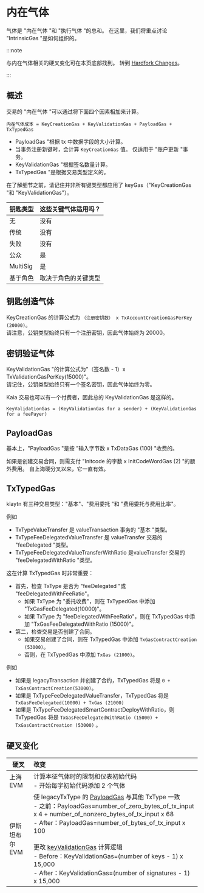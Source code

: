# 内在气体

气体是 "内在气体 "和 "执行气体 "的总和。 在这里，我们将重点讨论 "IntrinsicGas "是如何组织的。

:::note

与内在气体相关的硬叉变化可在本页底部找到。 转到 [Hardfork Changes](#hardfork-changes)。

:::

## 概述

交易的 "内在气体 "可以通过将下面四个因素相加来计算。

```
内在气体成本 = KeyCreationGas + KeyValidationGas + PayloadGas + TxTypedGas
```

 - PayloadGas "根据 tx 中数据字段的大小计算。
 - 当事务注册新键时，会计算 `KeyCreationGas` 值。 仅适用于 "账户更新 "事务。
 - KeyValidationGas "根据签名数量计算。
 - TxTypedGas "是根据交易类型定义的。

在了解细节之前，请记住并非所有键类型都应用了 keyGas（"KeyCreationGas "和 "KeyValidationGas"）。

| 钥匙类型     | 这些关键气体适用吗？ |
| :------- | :--------- |
| 无        | 没有         |
| 传统       | 没有         |
| 失败       | 没有         |
| 公众       | 是          |
| MultiSig | 是          |
| 基于角色     | 取决于角色的关键类型 |

## 钥匙创造气体<a id="keycreationgas"></a>

KeyCreationGas 的计算公式为 `（注册密钥数） x TxAccountCreationGasPerKey (20000)`。\
请注意，公钥类型始终只有一个注册密钥，因此气体始终为 20000。

## 密钥验证气体<a id="keyvalidationgas"></a>

KeyValidationGas "的计算公式为"（签名数 - 1）x TxValidationGasPerKey(15000)"。\
请记住，公钥类型始终只有一个签名密钥，因此气体始终为零。

Kaia 交易也可以有一个付费者，因此总的 KeyValidationGas 是这样的。

```
KeyValidationGas = (KeyValidationGas for a sender) + (KeyValidationGas for a feePayer)
```

## PayloadGas<a id="payloadgas"></a>

基本上，"PayloadGas "是按 "输入字节数 x TxDataGas (100) "收费的。

如果是创建交易合同，则需支付 "Initcode 的字数 x InitCodeWordGas (2) "的额外费用。 自上海硬分叉以来，它一直有效。

## TxTypedGas<a id="txtypedgas"></a>

klaytn 有三种交易类型："基本"、"费用委托 "和 "费用委托与费用比率"。

例如

 - TxTypeValueTransfer 是 valueTransaction 事务的 "基本 "类型。
 - TxTypeFeeDelegatedValueTransfer 是 valueTransfer 交易的 "feeDelegated "类型。
 - TxTypeFeeDelegatedValueTransferWithRatio 是valueTransfer 交易的 "feeDelegatedWithRatio "类型。

这在计算 TxTypedGas 时非常重要：

 - 首先，检查 TxType 是否为 "feeDelegated "或 "feeDelegatedWithFeeRatio"。
     - 如果 TxType 为 "委托收费"，则在 TxTypedGas 中添加 "TxGasFeeDelegated(10000)"。
     - 如果 TxType 为 "feeDelegatedWithFeeRatio"，则在 TxTypedGas 中添加 "TxGasFeeDelegatedWithRatio (15000)"。
 - 第二，检查交易是否创建了合同。
     - 如果交易创建了合同，则在 TxTypedGas 中添加 `TxGasContractCreation (53000)`。
     - 否则，在 TxTypedGas 中添加 `TxGas (21000)`。

例如

 - 如果是 legacyTransaction 并创建了合约，TxTypedGas 将是 `0 + TxGasContractCreation(53000)`。
 - 如果是 TxTypeFeeDelegatedValueTransfer，TxTypedGas 将是 `TxGasFeeDelegated(10000) + TxGas (21000)`
 - 如果是 TxTypeFeeDelegatedSmartContractDeployWithRatio，则 TxTypedGas 将是 `TxGasFeeDelegatedWithRatio (15000) + TxGasContractCreation (53000)` 。

## 硬叉变化

| 硬叉        | 改变                                                                                                                                                                                                                                                                                                                                                                                                                                                                                                                                                                                                                                                                                                                                                                                                                    |
| --------- | :-------------------------------------------------------------------------------------------------------------------------------------------------------------------------------------------------------------------------------------------------------------------------------------------------------------------------------------------------------------------------------------------------------------------------------------------------------------------------------------------------------------------------------------------------------------------------------------------------------------------------------------------------------------------------------------------------------------------------------------------------------------------------------------------------------------------- |
| 上海 EVM    | 计算本征气体时的限制和仪表初始代码<br/>- 开始每字初始代码添加 2 个气体                                                                                                                                                                                                                                                                                                                                                                                                                                                                                                                                                                                                                                                                                                                                                                              |
| 伊斯坦布尔 EVM | 使 legacyTxType 的 [PayloadGas](#payloadgas) 与其他 TxType 一致<br/>- 之前：PayloadGas=number_of_zero_bytes_of_tx_input x 4 + number_of_nonzero_bytes_of_tx_input x 68<br/> - After：PayloadGas=number_of_bytes_of_tx_input x 100<br/><br/>更改 [keyValidationGas](#keyvalidationgas) 计算逻辑<br/>- Before：KeyValidationGas=(number of keys - 1) x 15,000<br/>- After：KeyValidationGas=(number of signatures - 1) x 15,000 |

